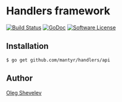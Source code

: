 # Handlers framework

[![Build Status](https://travis-ci.org/mantyr/handlers.svg?branch=master)](https://travis-ci.org/mantyr/handlers) [![GoDoc](https://godoc.org/github.com/mantyr/handlers?status.png)](http://godoc.org/github.com/mantyr/handlers) [![Software License](https://img.shields.io/badge/license-MIT-brightgreen.svg)](LICENSE.md)

## Installation

    $ go get github.com/mantyr/handlers/api

## Author

[Oleg Shevelev][mantyr]

[mantyr]: https://github.com/mantyr